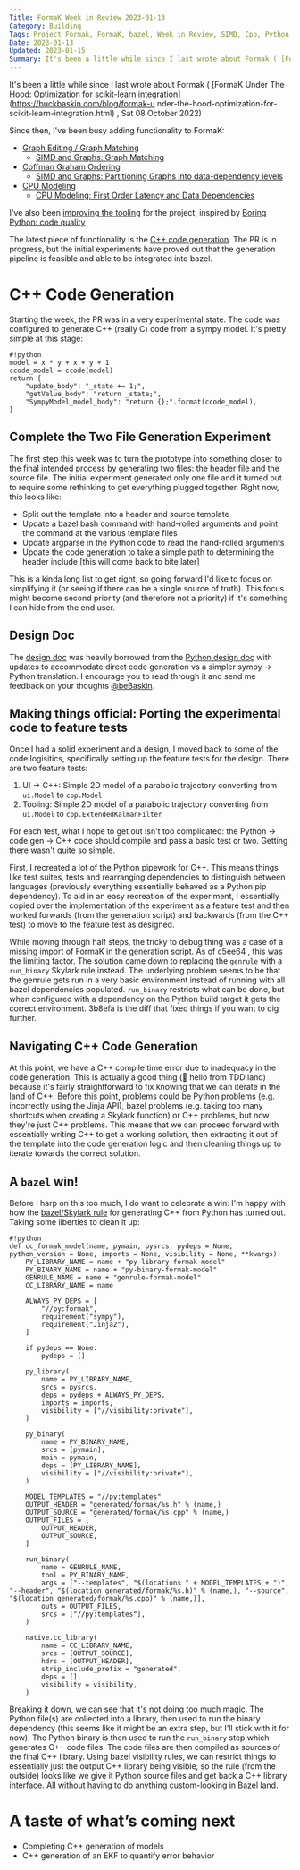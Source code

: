 ```yaml
---
Title: FormaK Week in Review 2023-01-13
Category: Building
Tags: Project Formak, FormaK, bazel, Week in Review, SIMD, Cpp, Python, Code Generation
Date: 2023-01-13
Updated: 2023-01-15
Summary: It's been a little while since I last wrote about Formak ( [FormaK Under The Hood: Optimization for scikit-learn integration](https://buckbaskin.com/blog/formak-u nder-the-hood-optimization-for-scikit-learn-integration.html) , Sat 08 October 2022). Since then, I've been busy adding functionality to FormaK and I've also been improving the tooling for the project, inspired by Boring Python: code quality. The latest piece of functionality is the C++ code generation. The PR is in progress, but the initial experiments have proved out that the generation pipeline is feasible and able to be integrated into bazel.
---
```


It's been a little while since I last wrote about Formak ( [FormaK Under The
Hood: Optimization for scikit-learn
integration](https://buckbaskin.com/blog/formak-u
nder-the-hood-optimization-for-scikit-learn-integration.html) , Sat 08 October
2022)

Since then, I've been busy adding functionality to FormaK:

- [Graph Editing / Graph Matching](https://github.com/buckbaskin/formak/pull/5) 
	- [SIMD and Graphs: Graph Matching](https://buckbaskin.com/blog/simd-and-graphs-graph-matching.html) 
- [Coffman Graham Ordering](https://github.com/buckbaskin/formak/pull/6) 
	- [SIMD and Graphs: Partitioning Graphs into data-dependency levels](https://buckbaskin.com/blog/simd-and-graphs-partitioning-graphs-into-data-dependency-levels.html) 
- [CPU Modeling](https://github.com/buckbaskin/formak/pull/7) 
	- [CPU Modeling: First Order Latency and Data Dependencies](https://buckbaskin.com/blog/cpu-modeling-first-order-latency-and-data-dependencies.html) 

I've also been [improving the
tooling](https://github.com/buckbaskin/formak/pull/8) for the project, inspired
by [Boring Python: code
quality](https://www.b-list.org/weblog/2022/dec/19/boring-python-code-quality/)

The latest piece of functionality is the [C++ code
generation](https://github.com/buckbaskin/formak/pull/9). The PR is in
progress, but the initial experiments have proved out that the generation
pipeline is feasible and able to be integrated into bazel.

# C++ Code Generation

Starting the week, the PR was in a very experimental state. The code was
configured to generate C++ (really C) code from a sympy model. It's pretty
simple at this stage:

    #!python
    model = x * y + x + y + 1 
    ccode_model = ccode(model) 
    return {  
        "update_body": "_state += 1;", 
        "getValue_body": "return _state;", 
        "SympyModel_model_body": "return {};".format(ccode_model), 
    } 


## Complete the Two File Generation Experiment

The first step this week was to turn the prototype into something closer to the
final intended process by generating two files: the header file and the source
file. The initial experiment generated only one file and it turned out to
require some rethinking to get everything plugged together. Right now, this
looks like:
- Split out the template into a header and source template
- Update a bazel bash command with hand-rolled arguments and point the command at the various template files
- Update argparse in the Python code to read the hand-rolled arguments
- Update the code generation to take a simple path to determining the header include [this will come back to bite later]

This is a kinda long list to get right, so going forward I'd like to focus on simplifying it (or seeing if there can be a single source of truth). This focus might become second priority (and therefore not a priority) if it's something I can hide from the end user.

## Design Doc

The [design doc](https://github.com/buckbaskin/formak/blob/cpp-gen/docs/designs/cpp_library_for_model_evaluation.md) was heavily borrowed from the [Python design doc](https://github.com/buckbaskin/formak/blob/cpp-gen/docs/designs/python_library_for_model_evaluation.md) with updates to accommodate direct code generation vs a simpler sympy -> Python translation. I encourage you to read through it and send me feedback on your thoughts [@beBaskin](https://twitter.com/bebaskin).

## Making things official: Porting the experimental code to feature tests

Once I had a solid experiment and a design, I moved back to some of the code
logisitics, specifically setting up the feature tests for the design. There are
two feature tests:

1. UI -> C++: Simple 2D model of a parabolic trajectory converting from `ui.Model` to `cpp.Model`
2. Tooling: Simple 2D model of a parabolic trajectory converting from `ui.Model` to `cpp.ExtendedKalmanFilter`

For each test, what I hope to get out isn't too complicated: the Python -> code
gen -> C++ code should compile and pass a basic test or two. Getting there
wasn't quite so simple.

First, I recreated a lot of the Python pipework for C++. This means things like
test suites, tests and rearranging dependencies to distinguish between
languages (previously everything essentially behaved as a Python pip
dependency). To aid in an easy recreation of the experiment, I essentially
copied over the implementation of the experiment as a feature test and then
worked forwards (from the generation script) and backwards (from the C++ test)
to move to the feature test as designed.

While moving through half steps, the tricky to debug thing was a case of a
missing import of FormaK in the generation script. As of c5ee64 , this was the
limiting factor. The solution came down to replacing the `genrule` with a
`run_binary` Skylark rule instead. The underlying problem seems to be that the
genrule gets run in a very basic environment instead of running with all bazel
dependencies populated. `run_binary` restricts what can be done, but when
configured with a dependency on the Python build target it gets the correct
environment. 3b8efa is the diff that fixed things if you want to dig further.

## Navigating C++ Code Generation

At this point, we have a C++ compile time error due to inadequacy in the code
generation. This is actually a good thing (:wave: hello from TDD land) because
it's fairly straightforward to fix knowing that we can iterate in the land of
C++. Before this point, problems could be Python problems (e.g. incorrectly
using the Jinja API), bazel problems (e.g. taking too many shortcuts when
creating a Skylark function) or C++ problems, but now they're just C++
problems. This means that we can proceed forward with essentially writing C++
to get a working solution, then extracting it out of the template into the code
generation logic and then cleaning things up to iterate towards the correct
solution.

## A `bazel` win!

Before I harp on this too much, I do want to celebrate a win: I'm happy with
how the [bazel/Skylark
rule](https://github.com/buckbaskin/formak/blob/cpp-gen/py/private/formak_gen.bzl#L5-L70)
for generating C++ from Python has turned out. Taking some liberties to clean
it up:

    #!python
    def cc_formak_model(name, pymain, pysrcs, pydeps = None, python_version = None, imports = None, visibility = None, **kwargs):
        PY_LIBRARY_NAME = name + "py-library-formak-model"
        PY_BINARY_NAME = name + "py-binary-formak-model"
        GENRULE_NAME = name + "genrule-formak-model"
        CC_LIBRARY_NAME = name
    
        ALWAYS_PY_DEPS = [
            "//py:formak",
            requirement("sympy"),
            requirement("Jinja2"),
        ]
    
        if pydeps == None:
            pydeps = []
    
        py_library(
            name = PY_LIBRARY_NAME,
            srcs = pysrcs,
            deps = pydeps + ALWAYS_PY_DEPS,
            imports = imports,
            visibility = ["//visibility:private"],
        )
    
        py_binary(
            name = PY_BINARY_NAME,
            srcs = [pymain],
            main = pymain,
            deps = [PY_LIBRARY_NAME],
            visibility = ["//visibility:private"],
        )
    
        MODEL_TEMPLATES = "//py:templates"
        OUTPUT_HEADER = "generated/formak/%s.h" % (name,)
        OUTPUT_SOURCE = "generated/formak/%s.cpp" % (name,)
        OUTPUT_FILES = [
            OUTPUT_HEADER,
            OUTPUT_SOURCE,
        ]
    
        run_binary(
            name = GENRULE_NAME,
            tool = PY_BINARY_NAME,
            args = ["--templates", "$(locations " + MODEL_TEMPLATES + ")", "--header", "$(location generated/formak/%s.h)" % (name,), "--source", "$(location generated/formak/%s.cpp)" % (name,)],
            outs = OUTPUT_FILES,
            srcs = ["//py:templates"],
        )
    
        native.cc_library(
            name = CC_LIBRARY_NAME,
            srcs = [OUTPUT_SOURCE],
            hdrs = [OUTPUT_HEADER],
            strip_include_prefix = "generated",
            deps = [],
            visibility = visibility,
        )

Breaking it down, we can see that it's not doing too much magic. The Python
file(s) are collected into a library, then used to run the binary dependency
(this seems like it might be an extra step, but I'll stick with it for now).
The Python binary is then used to run the `run_binary` step which generates C++
code files. The code files are then compiled as sources of the final C++
library. Using bazel visibility rules, we can restrict things to essentially
just the output C++ library being visible, so the rule (from the outside) looks
like we give it Python source files and get back a C++ library interface. All
without having to do anything custom-looking in Bazel land.

# A taste of what’s coming next

- Completing C++ generation of models
- C++ generation of an EKF to quantify error behavior

